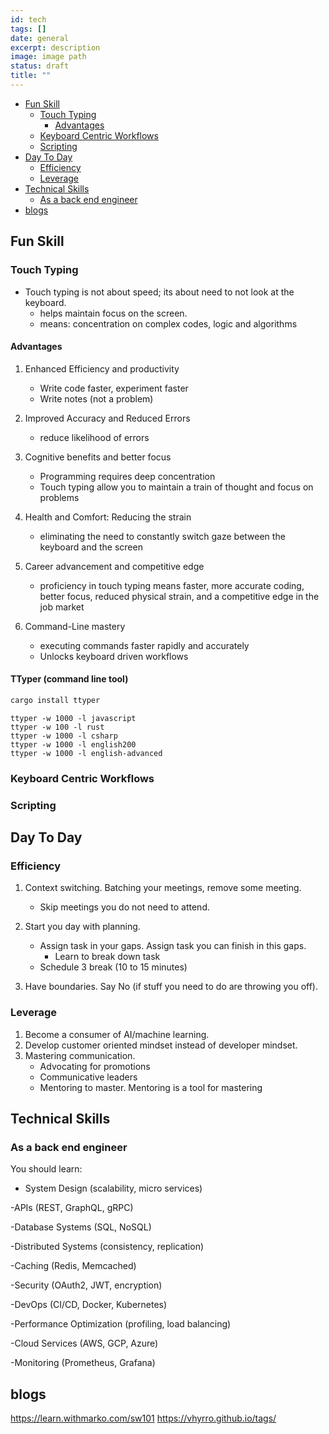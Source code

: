 ```yaml
---
id: tech
tags: []
date: general
excerpt: description
image: image path
status: draft
title: ""
---
```


<!--toc:start-->

- [Fun Skill](#fun-skill)
  - [Touch Typing](#touch-typing)
    - [Advantages](#advantages)
  - [Keyboard Centric Workflows](#keyboard-centric-workflows)
  - [Scripting](#scripting)
- [Day To Day](#day-to-day)
  - [Efficiency](#efficiency)
  - [Leverage](#leverage)
- [Technical Skills](#technical-skills)
  - [As a back end engineer](#as-a-back-end-engineer)
- [blogs](#blogs)
<!--toc:end-->

## Fun Skill

### Touch Typing

- Touch typing is not about speed; its about need to not look at the keyboard.
  - helps maintain focus on the screen.
  - means: concentration on complex codes, logic and algorithms

#### Advantages

1. Enhanced Efficiency and productivity

   - Write code faster, experiment faster
   - Write notes (not a problem)

2. Improved Accuracy and Reduced Errors

   - reduce likelihood of errors

3. Cognitive benefits and better focus

   - Programming requires deep concentration
   - Touch typing allow you to maintain a train of thought and focus on problems

4. Health and Comfort: Reducing the strain

   - eliminating the need to constantly switch gaze between the keyboard and the
     screen

5. Career advancement and competitive edge

   - proficiency in touch typing means faster, more accurate coding,
     better focus, reduced physical strain, and a competitive edge in the job market

6. Command-Line mastery
   - executing commands faster rapidly and accurately
   - Unlocks keyboard driven workflows

#### TTyper (command line tool)

```bash
cargo install ttyper
```

```ttyper
ttyper -w 1000 -l javascript
ttyper -w 100 -l rust
ttyper -w 1000 -l csharp
ttyper -w 1000 -l english200
ttyper -w 1000 -l english-advanced
```

### Keyboard Centric Workflows

### Scripting

## Day To Day

### Efficiency

1. Context switching. Batching your meetings, remove some meeting.

   - Skip meetings you do not need to attend.

2. Start you day with planning.

   - Assign task in your gaps. Assign task you can finish in this gaps.
     - Learn to break down task
   - Schedule 3 break (10 to 15 minutes)

3. Have boundaries. Say No (if stuff you need to do are throwing you off).

### Leverage

1. Become a consumer of AI/machine learning.
2. Develop customer oriented mindset instead of developer mindset.
3. Mastering communication.
   - Advocating for promotions
   - Communicative leaders
   - Mentoring to master. Mentoring is a tool for mastering

## Technical Skills

### As a back end engineer

You should learn:

- System Design (scalability, micro services)

-APIs (REST, GraphQL, gRPC)

-Database Systems (SQL, NoSQL)

-Distributed Systems (consistency, replication)

-Caching (Redis, Memcached)

-Security (OAuth2, JWT, encryption)

-DevOps (CI/CD, Docker, Kubernetes)

-Performance Optimization (profiling, load balancing)

-Cloud Services (AWS, GCP, Azure)

-Monitoring (Prometheus, Grafana)

## blogs

<https://learn.withmarko.com/sw101>
<https://vhyrro.github.io/tags/>
